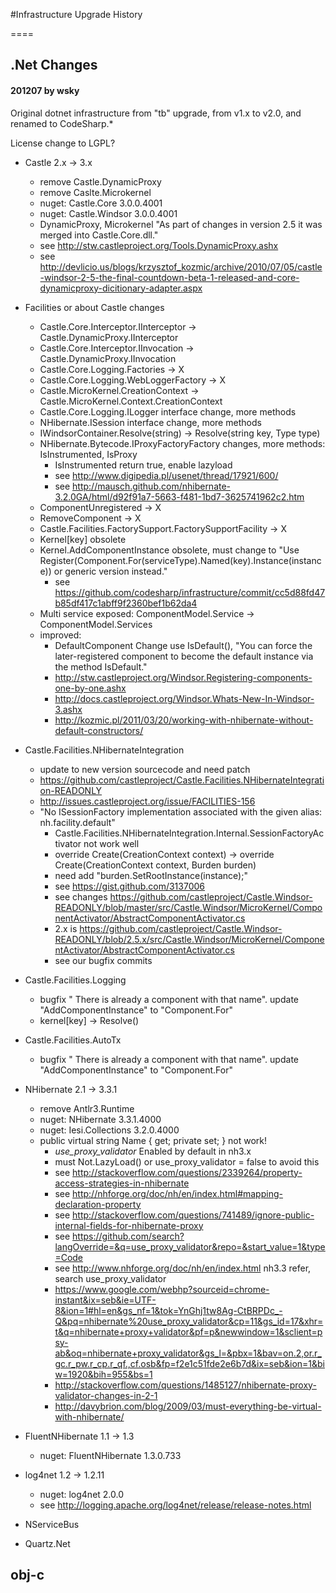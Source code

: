 #Infrastructure Upgrade History

====

## .Net Changes

#### 201207 by wsky

Original dotnet infrastructure from "tb" upgrade, from v1.x to v2.0, and renamed to CodeSharp.*

License change to LGPL?

- Castle 2.x -> 3.x
	- remove Castle.DynamicProxy
	- remove Caslte.Microkernel
	- nuget: Castle.Core 3.0.0.4001
	- nuget: Castle.Windsor 3.0.0.4001
	- DynamicProxy, Microkernel "As part of changes in version 2.5 it was merged into Castle.Core.dll." 
	- see http://stw.castleproject.org/Tools.DynamicProxy.ashx
	- see http://devlicio.us/blogs/krzysztof_kozmic/archive/2010/07/05/castle-windsor-2-5-the-final-countdown-beta-1-released-and-core-dynamicproxy-dicitionary-adapter.aspx

- Facilities or about Castle changes
	- Castle.Core.Interceptor.IInterceptor -> Castle.DynamicProxy.IInterceptor
	- Castle.Core.Interceptor.IInvocation -> Castle.DynamicProxy.IInvocation
	- Castle.Core.Logging.Factories -> X
	- Castle.Core.Logging.WebLoggerFactory -> X
	- Castle.MicroKernel.CreationContext -> Castle.MicroKernel.Context.CreationContext
	- Castle.Core.Logging.ILogger interface change, more methods
	- NHibernate.ISession interface change, more methods
	- IWindsorContainer.Resolve(string) -> Resolve(string key, Type type)
	- NHibernate.Bytecode.IProxyFactoryFactory changes, more methods: IsInstrumented, IsProxy
		- IsInstrumented return true, enable lazyload
		- see http://www.digipedia.pl/usenet/thread/17921/600/
		- see http://mausch.github.com/nhibernate-3.2.0GA/html/d92f91a7-5663-f481-1bd7-3625741962c2.htm
	- ComponentUnregistered -> X
	- RemoveComponent -> X
	- Castle.Facilities.FactorySupport.FactorySupportFacility -> X
	- Kernel[key] obsolete
	- Kernel.AddComponentInstance obsolete, must change to "Use Register(Component.For(serviceType).Named(key).Instance(instance)) or generic version instead."
		- see https://github.com/codesharp/infrastructure/commit/cc5d88fd47b85df417c1abff9f2360bef1b62da4
	- Multi service exposed: ComponentModel.Service -> ComponentModel.Services
	- improved: 
		- DefaultComponent Change use IsDefault(), "You can force the later-registered component to become the default instance via the method IsDefault."
		- http://stw.castleproject.org/Windsor.Registering-components-one-by-one.ashx
		- http://docs.castleproject.org/Windsor.Whats-New-In-Windsor-3.ashx
		- http://kozmic.pl/2011/03/20/working-with-nhibernate-without-default-constructors/

- Castle.Facilities.NHibernateIntegration
	- update to new version sourcecode and need patch
	- https://github.com/castleproject/Castle.Facilities.NHibernateIntegration-READONLY
	- http://issues.castleproject.org/issue/FACILITIES-156
	- "No ISessionFactory implementation associated with the given alias: nh.facility.default"
		- Castle.Facilities.NHibernateIntegration.Internal.SessionFactoryActivator not work well 
		- override Create(CreationContext context) -> override Create(CreationContext context, Burden burden)
		- need add "burden.SetRootInstance(instance);"
		- see https://gist.github.com/3137006
		- see changes https://github.com/castleproject/Castle.Windsor-READONLY/blob/master/src/Castle.Windsor/MicroKernel/ComponentActivator/AbstractComponentActivator.cs
		- 2.x is https://github.com/castleproject/Castle.Windsor-READONLY/blob/2.5.x/src/Castle.Windsor/MicroKernel/ComponentActivator/AbstractComponentActivator.cs
		- see our bugfix commits 
		
- Castle.Facilities.Logging
	- bugfix " There is already a component with that name". update "AddComponentInstance" to "Component.For"
	- kernel[key] -> Resolve()
	
- Castle.Facilities.AutoTx
	- bugfix " There is already a component with that name". update "AddComponentInstance" to "Component.For"
	
- NHibernate 2.1 -> 3.3.1
	- remove Antlr3.Runtime
	- nuget: NHibernate 3.3.1.4000
	- nuget: Iesi.Collections 3.2.0.4000
	- public virtual string Name { get; private set; } not work!
		- *use_proxy_validator*  Enabled by default in nh3.x
		- must Not.LazyLoad() or use_proxy_validator = false to avoid this
		- see http://stackoverflow.com/questions/2339264/property-access-strategies-in-nhibernate
		- see http://nhforge.org/doc/nh/en/index.html#mapping-declaration-property
		- see http://stackoverflow.com/questions/741489/ignore-public-internal-fields-for-nhibernate-proxy
		- see https://github.com/search?langOverride=&q=use_proxy_validator&repo=&start_value=1&type=Code
		- see http://www.nhforge.org/doc/nh/en/index.html nh3.3 refer, search use_proxy_validator
		- https://www.google.com/webhp?sourceid=chrome-instant&ix=seb&ie=UTF-8&ion=1#hl=en&gs_nf=1&tok=YnGhj1tw8Ag-CtBRPDc_-Q&pq=nhibernate%20use_proxy_validator&cp=11&gs_id=17&xhr=t&q=nhibernate+proxy+validator&pf=p&newwindow=1&sclient=psy-ab&oq=nhibernate+proxy_validator&gs_l=&pbx=1&bav=on.2,or.r_gc.r_pw.r_cp.r_qf.,cf.osb&fp=f2e1c51fde2e6b7d&ix=seb&ion=1&biw=1920&bih=955&bs=1
		- http://stackoverflow.com/questions/1485127/nhibernate-proxy-validator-changes-in-2-1
		- http://davybrion.com/blog/2009/03/must-everything-be-virtual-with-nhibernate/

- FluentNHibernate 1.1 -> 1.3
	- nuget: FluentNHibernate 1.3.0.733

- log4net 1.2 -> 1.2.11
	- nuget: log4net 2.0.0
	- see http://logging.apache.org/log4net/release/release-notes.html

- NServiceBus

- Quartz.Net

## obj-c





